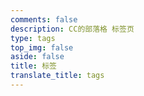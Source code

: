 ```yaml
---
comments: false
description: CC的部落格 标签页
type: tags
top_img: false
aside: false
title: 标签
translate_title: tags
---
```

